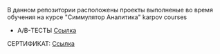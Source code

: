 В данном репозитории расположены проекты выполненые во время обучения на курсе "Симмулятор Аналитика" karpov courses
- А/B-ТЕСТЫ [Ссылка](https://github.com/yanb1831/karpov.courses/blob/d6382c4f5f042889ca4501904ee6ab2917d7f8d8/AB_tests/A_B_tests.ipynb)

СЕРТИФИКАТ: [Ссылка](https://disk.yandex.ru/i/syugS_vyZTKsyg)
